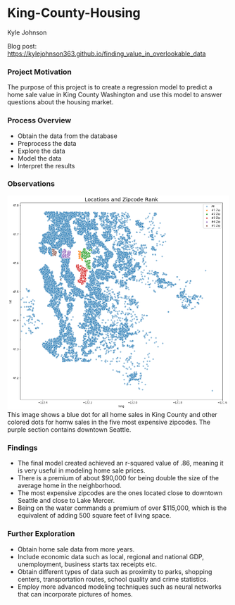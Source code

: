 # King-County-Housing

Kyle Johnson

Blog post:  https://kylejohnson363.github.io/finding_value_in_overlookable_data

### Project Motivation
The purpose of this project is to create a regression model to predict a home sale value in King County Washington and use this model to answer questions about the housing market.

### Process Overview
- Obtain the data from the database
- Preprocess the data
- Explore the data
- Model the data
- Interpret the results

### Observations
![map](https://github.com/kylejohnson363/updated-images/blob/master/King%20County%20Map.png?raw=true)
This image shows a blue dot for all home sales in King County and other colored dots for homw sales in the five most expensive zipcodes. The purple section contains downtown Seattle.

### Findings
- The final model created achieved an r-squared value of .86, meaning it is very useful in modeling home sale prices.
- There is a premium of about $90,000 for being double the size of the average home in the neighborhood.
- The most expensive zipcodes are the ones located close to downtown Seattle and close to Lake Mercer.
- Being on the water commands a premium of over $115,000, which is the equivalent of adding 500 square feet of living space.

### Further Exploration
- Obtain home sale data from more years.
- Include economic data such as local, regional and national GDP, unemployment, business starts tax receipts etc.
- Obtain different types of data such as proximity to parks, shopping centers, transportation routes, school quality and crime statistics.
- Employ more advanced modeling techniques such as neural networks that can incorporate pictures of homes. 
